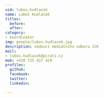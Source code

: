 ```yaml
---
uid: lubos.kudlacek
name: Luboš Kudláček
titles:
  before:
  after:
category:
- koordinator
img: people/lubos-kudlacek.jpg
description: vedoucí mediálního odboru JčK
mail:
- lubos.kudlacek@pirati.cz
mob: +420 725 427 429
profiles:
  github:
  facebook:				
  twitter:
  linkedin:

---
```

